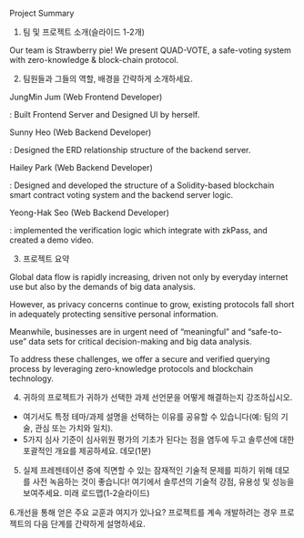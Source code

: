 Project Summary

1. 팀 및 프로젝트 소개(슬라이드 1-2개)

Our team is Strawberry pie! 
We present QUAD-VOTE, a safe-voting system with zero-knowledge & block-chain protocol. 

2. 팀원들과 그들의 역할, 배경을 간략하게 소개하세요.

JungMin Jum (Web Frontend Developer)

: Built Frontend Server and Designed UI by herself.

Sunny Heo (Web Backend Developer)

: Designed the ERD relationship structure of the backend server.

Hailey Park (Web Backend Developer)

: Designed and developed the structure of a Solidity-based blockchain smart contract voting system and the backend server logic.

Yeong-Hak Seo (Web Backend Developer)

: implemented the verification logic which integrate with zkPass, and created a demo video.

3. 프로젝트 요약

Global data flow is rapidly increasing, 
driven not only by everyday internet use but also by the demands of big data analysis. 

However, as privacy concerns continue to grow, 
existing protocols fall short in adequately protecting sensitive personal information. 

Meanwhile, businesses are in urgent need of “meaningful” and “safe-to-use” data sets 
for critical decision-making and big data analysis. 

To address these challenges, we offer a secure and verified querying process 
by leveraging zero-knowledge protocols and blockchain technology.

4. 귀하의 프로젝트가 귀하가 선택한 과제 선언문을 어떻게 해결하는지 강조하십시오. 
- 여기서도 특정 테마/과제 설명을 선택하는 이유를 공유할 수 있습니다(예: 팀의 기술, 관심 또는 가치와 일치).
- 5가지 심사 기준이 심사위원 평가의 기초가 된다는 점을 염두에 두고 솔루션에 대한 포괄적인 개요를 제공하세요.
데모(1분)

5. 실제 프레젠테이션 중에 직면할 수 있는 잠재적인 기술적 문제를 피하기 위해 데모를 사전 녹음하는 것이 좋습니다!
여기에서 솔루션의 기술적 강점, 유용성 및 성능을 보여주세요.
미래 로드맵(1-2슬라이드)

6.개선을 통해 얻은 주요 교훈과 여지가 있나요?
프로젝트를 계속 개발하려는 경우 프로젝트의 다음 단계를 간략하게 설명하세요.